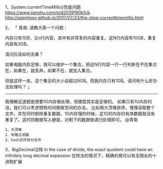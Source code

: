 1、System.currentTimeMills()性能问题  
https://www.jianshu.com/p/d2039190b1cb  
 http://pzemtsov.github.io/2017/07/23/the-slow-currenttimemillis.html
 
2、
「 青南: 请教大家一个问题：

内存只有1GB，又n行内容，其中有非常多的内容重复。这N行内容有10GB，重复内容有3GB。

请问应该如何去重？

如果电脑内存足够，我可以维护一个集合，把这N行内容一行一行判断在不在集合在，如果在，就丢弃。如果不在，就加入集合。

但是这样一来，这个集合的大小会超过6GB。而我内存只有1GB。请问有什么好办法处理吗？ 」
- - - - - - - - - - - - - - -
我理解这道题是想要1G内存做处理，但硬盘其实是足够的。
如果只有1G内存的话，我们可以考虑牺牲时间换取空间的办法。
比如用大顶堆排序，慢慢读取整个文件，并在同时剔除重复数据。1G内存慢的时候，这1G的内存的有序数据就没有重复了。这时将数据写入硬盘，对剩下的数据做递归处理即可。
@青南

    1、大顶堆   
    2、布隆过滤器  
    3、hash文件拆分合并  

3、BigDecimal注释 
In the case of divide, the exact quotient could have an infinitely long decimal expansion
在除法的情况下，精确的商可以有无限长的十进制扩展